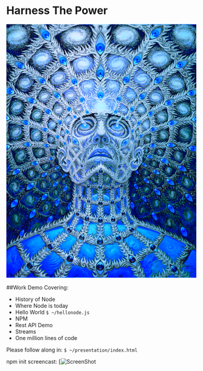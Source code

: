 Harness The Power
=================

![image](./power.png)

##Work Demo Covering:

* History of Node
* Where Node is today
* Hello World `$ ~/hellonode.js`
* NPM 
* Rest API Demo
* Streams
* One million lines of code

Please follow along in:
`$ ~/presentation/index.html`

npm init screencast:
[![ScreenShot]((https://raw.github.com/GabLeRoux/WebMole/master/ressources/WebMole_Youtube_Video.png)](http://youtu.be/vt5fpE0bzSY)
)


